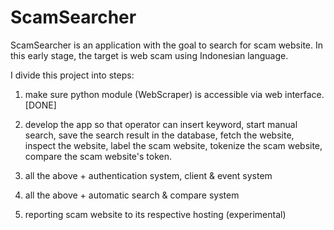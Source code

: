 # ScamSearcher
ScamSearcher is an application with the goal to search for scam website. In this early stage, the target is web scam using Indonesian language.

I divide this project into steps:

1. make sure python module (WebScraper) is accessible via web interface. [DONE]

2. develop the app so that operator can insert keyword, start manual search, save the search result in the database, fetch the website, inspect the website, label the scam website, tokenize the scam website, compare the scam website's token.

3. all the above + authentication system, client & event system

4. all the above + automatic search & compare system

5. reporting scam website to its respective hosting (experimental)
